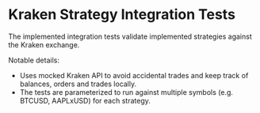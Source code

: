 # Kraken Strategy Integration Tests

The implemented integration tests validate implemented strategies against the
Kraken exchange.

Notable details:

- Uses mocked Kraken API to avoid accidental trades and keep track of balances,
  orders and trades locally.
- The tests are parameterized to run against multiple symbols (e.g. BTCUSD,
  AAPLxUSD) for each strategy.
